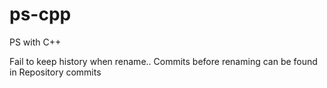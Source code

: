 # ps-cpp

PS with C++

Fail to keep history when rename.. 
Commits before renaming can be found in Repository commits
